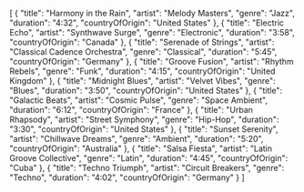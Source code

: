 [
  {
    "title": "Harmony in the Rain",
    "artist": "Melody Masters",
    "genre": "Jazz",
    "duration": "4:32",
    "countryOfOrigin": "United States"
  },
  {
    "title": "Electric Echo",
    "artist": "Synthwave Surge",
    "genre": "Electronic",
    "duration": "3:58",
    "countryOfOrigin": "Canada"
  },
  {
    "title": "Serenade of Strings",
    "artist": "Classical Cadence Orchestra",
    "genre": "Classical",
    "duration": "5:45",
    "countryOfOrigin": "Germany"
  },
  {
    "title": "Groove Fusion",
    "artist": "Rhythm Rebels",
    "genre": "Funk",
    "duration": "4:15",
    "countryOfOrigin": "United Kingdom"
  },
  {
    "title": "Midnight Blues",
    "artist": "Velvet Vibes",
    "genre": "Blues",
    "duration": "3:50",
    "countryOfOrigin": "United States"
  },
  {
    "title": "Galactic Beats",
    "artist": "Cosmic Pulse",
    "genre": "Space Ambient",
    "duration": "6:12",
    "countryOfOrigin": "France"
  },
  {
    "title": "Urban Rhapsody",
    "artist": "Street Symphony",
    "genre": "Hip-Hop",
    "duration": "3:30",
    "countryOfOrigin": "United States"
  },
  {
    "title": "Sunset Serenity",
    "artist": "Chillwave Dreams",
    "genre": "Ambient",
    "duration": "5:20",
    "countryOfOrigin": "Australia"
  },
  {
    "title": "Salsa Fiesta",
    "artist": "Latin Groove Collective",
    "genre": "Latin",
    "duration": "4:45",
    "countryOfOrigin": "Cuba"
  },
  {
    "title": "Techno Triumph",
    "artist": "Circuit Breakers",
    "genre": "Techno",
    "duration": "4:02",
    "countryOfOrigin": "Germany"
  }
]
